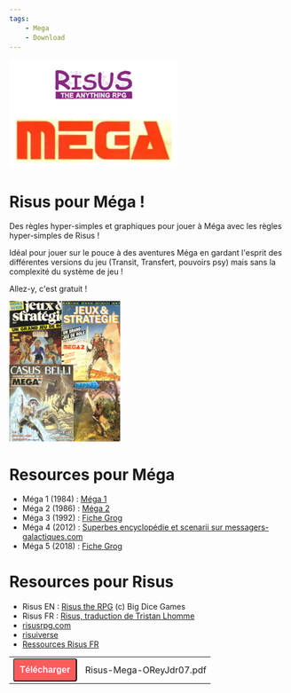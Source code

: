 ```yaml
---
tags:
    - Mega
    - Download
---
```


![header](../images/mega/image.png)

# Risus pour Méga !

Des règles hyper-simples et graphiques pour jouer à Méga avec les règles hyper-simples de Risus !

Idéal pour jouer sur le pouce à des aventures Méga en gardant l'esprit des différentes versions du jeu (Transit, Transfert, pouvoirs psy) mais sans la complexité du système de jeu !

Allez-y, c'est gratuit !

![megas](../images/mega/proj.png)

# Resources pour Méga

* Méga 1 (1984) : [Méga 1](https://archive.org/details/jeux-et-strategie-hs-1)
* Méga 2 (1986) : [Méga 2](https://archive.org/details/jeux-et-strategie-hs-2)
* Méga 3 (1992) : [Fiche Grog](https://www.legrog.org/jeux/mega/mega-3/mega-iii-fr-47583)
* Méga 4 (2012) : [Superbes encyclopédie et scenarii sur messagers-galactiques.com](https://www.messagers-galactiques.com/)
* Méga 5 (2018) : [Fiche Grog](https://www.legrog.org/jeux/mega/mega-5e-paradigme/mega-5e-paradigme-fr)

# Resources pour Risus

* Risus EN : [Risus the RPG](https://www.drivethrurpg.com/product/170294/Risus-The-Anything-RPG) (c) Big Dice Games
* Risus FR : [Risus, traduction de Tristan Lhomme](risus.md)
* [risusrpg.com](https://www.risusrpg.com/)
* [risuiverse](https://www.risusiverse.com/)
* [Ressources Risus FR](risus.md)



<table>
<tr>
<td><button type="submit" style="font-size:16px;border-radius: 4px;font-weight: bold;background:#fa5c5c;color:white;padding:10px" onclick="window.location.href='../../files/mega/Risus-Mega-OReyJdr07.pdf';">Télécharger</button></td>
<td style="font-size:16px">Risus-Mega-OReyJdr07.pdf</td>
</tr>
</table>

